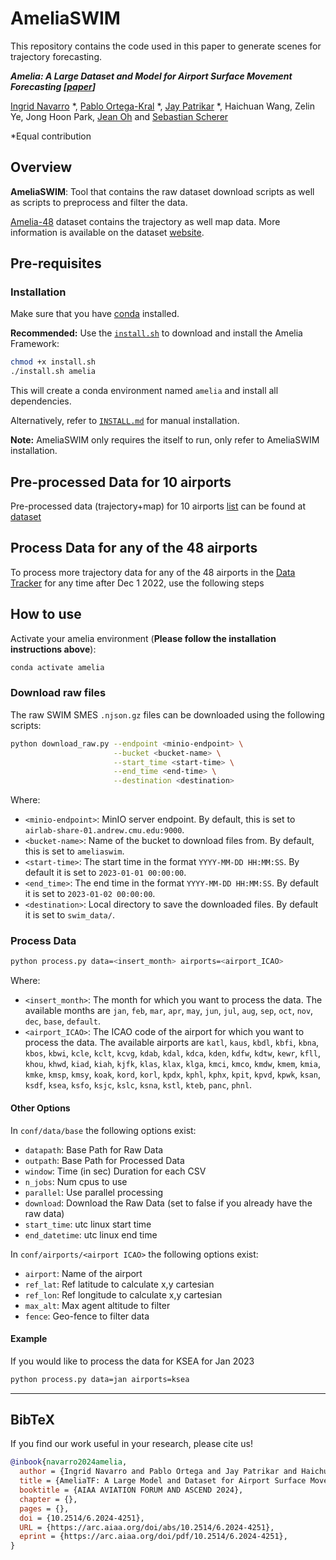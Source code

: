 # AmeliaSWIM

This repository contains the code used in this paper to generate scenes for trajectory forecasting.

***Amelia: A Large Dataset and Model for Airport Surface Movement Forecasting [[paper](https://arxiv.org/pdf/2407.21185)]***

[Ingrid Navarro](https://navars.xyz) *, [Pablo Ortega-Kral](https://paok-2001.github.io) *, [Jay Patrikar](https://www.jaypatrikar.me) *, Haichuan Wang,
Zelin Ye, Jong Hoon Park, [Jean Oh](https://cmubig.github.io/team/jean_oh/) and [Sebastian Scherer](https://theairlab.org/team/sebastian/)

*Equal contribution

## Overview

**AmeliaSWIM**: Tool that contains the raw dataset download scripts as well as scripts to preprocess and filter the data.

[Amelia-48](https://ameliacmu.github.io/amelia-dataset/) dataset contains the trajectory as well map data. More information is available on the dataset [website](https://ameliacmu.github.io/amelia-dataset/).

## Pre-requisites

### Installation

Make sure that you have [conda](https://conda.io/projects/conda/en/latest/user-guide/install/index.html) installed.

**Recommended:** Use the  [`install.sh`](https://github.com/AmeliaCMU/AmeliaScenes/blob/main/install.sh) to download and install the Amelia Framework:

```bash
chmod +x install.sh
./install.sh amelia
```

This will create a conda environment named `amelia` and install all dependencies.

Alternatively, refer to [`INSTALL.md`](https://github.com/AmeliaCMU/AmeliaScenes/blob/main/INSTALL.md) for manual installation.

**Note:** AmeliaSWIM only requires the itself to run, only refer to AmeliaSWIM installation.

## Pre-processed Data for 10 airports

Pre-processed data (trajectory+map) for 10 airports [list](https://ameliacmu.github.io/amelia-dataset/) can be found at [dataset](https://airlab-share-01.andrew.cmu.edu:9000/amelia-processed/amelia-10.zip)

## Process Data for any of the 48 airports

To process more trajectory data for any of the 48 airports in the [Data Tracker](https://ameliacmu.github.io/amelia-dataset/) for any time after Dec 1 2022, use the following steps

## How to use

Activate your amelia environment (**Please follow the installation instructions above**):

```bash
conda activate amelia
```

<!-- ### Installation

Install and activate the environment:

```bash
conda env create -f environment.yml
conda activate swim
``` -->

### Download raw files

The raw SWIM SMES `.njson.gz` files can be downloaded using the following scripts:

```bash
python download_raw.py --endpoint <minio-endpoint> \
                       --bucket <bucket-name> \
                       --start_time <start-time> \
                       --end_time <end-time> \
                       --destination <destination>
```

Where:

- `<minio-endpoint>`: MinIO server endpoint. By default, this is set to `airlab-share-01.andrew.cmu.edu:9000`.
- `<bucket-name>`: Name of the bucket to download files from. By default, this is set to `ameliaswim`.
- `<start-time>`: The start time in the format `YYYY-MM-DD HH:MM:SS`. By default it is set to `2023-01-01 00:00:00`.
- `<end_time>`: The end time in the format `YYYY-MM-DD HH:MM:SS`. By default it is set to `2023-01-02 00:00:00`.
- `<destination>`: Local directory to save the downloaded files. By default it is set to `swim_data/`.

### Process Data

```bash
python process.py data=<insert_month> airports=<airport_ICAO>
```

Where:

- `<insert_month>`: The month for which you want to process the data. The available months are `jan`, `feb`, `mar`, `apr`, `may`, `jun`, `jul`, `aug`, `sep`, `oct`, `nov`, `dec`, `base`, `default`.
- `<airport_ICAO>`: The ICAO code of the airport for which you want to process the data. The available airports are `katl`, `kaus`, `kbdl`, `kbfi`, `kbna`, `kbos`, `kbwi`, `kcle`, `kclt`, `kcvg`, `kdab`, `kdal`, `kdca`, `kden`, `kdfw`, `kdtw`, `kewr`, `kfll`, `khou`, `khwd`, `kiad`, `kiah`, `kjfk`, `klas`, `klax`, `klga`, `kmci`, `kmco`, `kmdw`, `kmem`, `kmia`, `kmke`, `kmsp`, `kmsy`, `koak`, `kord`, `korl`, `kpdx`, `kphl`, `kphx`, `kpit`, `kpvd`, `kpwk`, `ksan`, `ksdf`, `ksea`, `ksfo`, `ksjc`, `kslc`, `ksna`, `kstl`, `kteb`, `panc`, `phnl`.

#### Other Options

In `conf/data/base` the following options exist:

- `datapath`: Base Path for Raw Data
- `outpath`: Base Path for Processed Data
- `window`: Time (in sec) Duration for each CSV
- `n_jobs`: Num cpus to use
- `parallel`: Use parallel processing
- `download`: Download the Raw Data (set to false if you already have the raw data)
- `start_time`: utc linux start time
- `end_datetime`: utc linux end time

In `conf/airports/<airport ICAO>` the following options exist:

- `airport`: Name of the airport
- `ref_lat`: Ref latitude to calculate  x,y cartesian
- `ref_lon`: Ref longitude to calculate  x,y cartesian
- `max_alt`: Max agent altitude to filter
- `fence`: Geo-fence to filter data

#### Example

If you would like to process the data for KSEA for Jan 2023

```bash
python process.py data=jan airports=ksea
```

<hr>

## BibTeX

If you find our work useful in your research, please cite us!

```bibtex
@inbook{navarro2024amelia,
  author = {Ingrid Navarro and Pablo Ortega and Jay Patrikar and Haichuan Wang and Zelin Ye and Jong Hoon Park and Jean Oh and Sebastian Scherer},
  title = {AmeliaTF: A Large Model and Dataset for Airport Surface Movement Forecasting},
  booktitle = {AIAA AVIATION FORUM AND ASCEND 2024},
  chapter = {},
  pages = {},
  doi = {10.2514/6.2024-4251},
  URL = {https://arc.aiaa.org/doi/abs/10.2514/6.2024-4251},
  eprint = {https://arc.aiaa.org/doi/pdf/10.2514/6.2024-4251},
}
```
